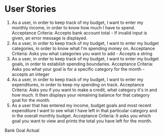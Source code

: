 # User Stories
1. As a user, in order to keep track of my budget, I want to enter my monthly income, in order to know how much I have to spend.
Acceptance Criteria: Accepts bank account total - If invalid input is given, an error message is displayed.
2. As a user, in order to keep track of my budget, I want to enter my budget categories, in order to know what I'm spending money on.
Acceptance Criteria: Asks you what categories you want to add - Accepts a string
3. As a user, in order to keep track of my budget, I want to enter my budget goals, in order to establish spending boundaries.
Acceptance Criteria: Asks you what your goal is for a specific category for the month - accepts an integer
4. As a user, in order to keep track of my budget, I want to enter my expenditures, in order to keep my spending on track.
Acceptance Criteria: Asks you if you want to make a credit, what category it's in and how much. It then displays your remaining balance for that category goal for the month.
5. As a user that has entered my income, budget goals and most recent expenditure I want to see what I have left in that particular category and in the overall monthly budget.
Acceptance Criteria: It asks you which goal you want to view and prints the total you have left for the month.

Bank
Goal
Actual
